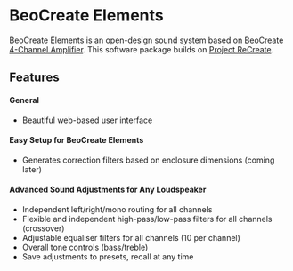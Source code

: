 # BeoCreate Elements
BeoCreate Elements is an open-design sound system based on [BeoCreate 4-Channel Amplifier](http://www.hifiberry.com/beocreate/). This software package builds on [Project ReCreate](https://github.com/bang-olufsen/create).

## Features
#### General
- Beautiful web-based user interface
#### Easy Setup for BeoCreate Elements
- Generates correction filters based on enclosure dimensions (coming later)
#### Advanced Sound Adjustments for Any Loudspeaker
- Independent left/right/mono routing for all channels
- Flexible and independent high-pass/low-pass filters for all channels (crossover)
- Adjustable equaliser filters for all channels (10 per channel)
- Overall tone controls (bass/treble)
- Save adjustments to presets, recall at any time